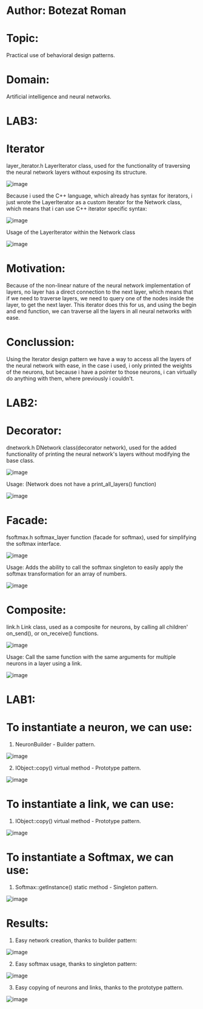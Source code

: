 # Author: Botezat Roman

# Topic:
Practical use of behavioral design patterns.
# Domain:
Artificial intelligence and neural networks.

# LAB3:
# Iterator
layer_iterator.h LayerIterator class, used for the functionality of traversing the neural network layers without exposing its structure.

![image](https://user-images.githubusercontent.com/53918731/145062058-e08d04b8-0173-4a67-a1f9-d864acddf195.png)

Because i used the C++ language, which already has syntax for iterators, i just wrote the LayerIterator as a custom iterator for the Network class, which means that i can use C++ iterator specific syntax:

![image](https://user-images.githubusercontent.com/53918731/145062102-fc2e6855-280c-4fd7-850a-4e26c5dcabbf.png)

Usage of the LayerIterator within the Network class

![image](https://user-images.githubusercontent.com/53918731/145062656-ad2948b9-8046-41dd-bb63-f0be9e2ec6ca.png)

# Motivation:
Because of the non-linear nature of the neural network implementation of layers, no layer has a direct connection to the next layer, which means that if we need to traverse layers, we need to query one of the nodes inside the layer, to get the next layer. This iterator does this for us, and using the begin and end function, we can traverse all the layers in all neural networks with ease.

# Conclussion:
Using the Iterator design pattern we have a way to access all the layers of the neural network with ease, in the case i used, i only printed the weights of the neurons, but because i have a pointer to those neurons, i can virtually do anything with them, where previously i couldn't.

# LAB2:
# Decorator:
dnetwork.h DNetwork class(decorator network), used for the added functionality of printing the neural network's layers without modifying the base class.

![image](https://user-images.githubusercontent.com/53918731/141479912-a15ee844-9ba7-467d-8cab-449c4b60cf3e.png)

Usage: (Network does not have a print_all_layers() function)

![image](https://user-images.githubusercontent.com/53918731/141479984-55470081-0084-4a6d-9551-80f5800708ee.png)

# Facade:
fsoftmax.h softmax_layer function (facade for softmax), used for simplifying the softmax interface.

![image](https://user-images.githubusercontent.com/53918731/141480489-f294bd90-e88c-4b44-915a-bbaebc8fe677.png)

Usage: Adds the ability to call the softmax singleton to easily apply the softmax transformation for an array of numbers.

![image](https://user-images.githubusercontent.com/53918731/141480567-5a2213d3-32e2-438f-82bb-bbe49235d2d7.png)

# Composite:
link.h Link class, used as a composite for neurons, by calling all children' on_send(), or on_receive() functions.

![image](https://user-images.githubusercontent.com/53918731/141480872-3994f3bc-e5e6-492b-9a47-b38cf146a569.png)

Usage: Call the same function with the same arguments for multiple neurons in a layer using a link.

![image](https://user-images.githubusercontent.com/53918731/141481122-e00b714f-89e4-446c-9b1b-1c2cd34933f7.png)


# LAB1:
# To instantiate a neuron, we can use:

1. NeuronBuilder - Builder pattern.

![image](https://user-images.githubusercontent.com/53918731/135215516-b6969088-3970-4d41-82e1-dafc8f01f079.png)
 
2. IObject::copy() virtual method - Prototype pattern.

![image](https://user-images.githubusercontent.com/53918731/135215448-15eaff36-116c-4e03-9f1e-cf6f86437157.png)


# To instantiate a link, we can use:

1. IObject::copy() virtual method - Prototype pattern.

![image](https://user-images.githubusercontent.com/53918731/135215302-45fb322a-3ecb-4af1-9a9e-8ca4d135645a.png)


# To instantiate a Softmax, we can use:

1. Softmax::getInstance() static method - Singleton pattern.

![image](https://user-images.githubusercontent.com/53918731/135215621-95347232-6fe0-4899-a199-f916bae7bb85.png)

# Results:
1. Easy network creation, thanks to builder pattern:

![image](https://user-images.githubusercontent.com/53918731/135218307-8553f27d-3242-405b-8b5f-656d6b18c799.png)

2. Easy softmax usage, thanks to singleton pattern:

![image](https://user-images.githubusercontent.com/53918731/135218369-9b5733a2-6504-4dfa-a94a-70017fb7e974.png)

3. Easy copying of neurons and links, thanks to the prototype pattern.

![image](https://user-images.githubusercontent.com/53918731/135220009-3c8316ed-2471-43a6-80c7-18380c6cacaf.png)
